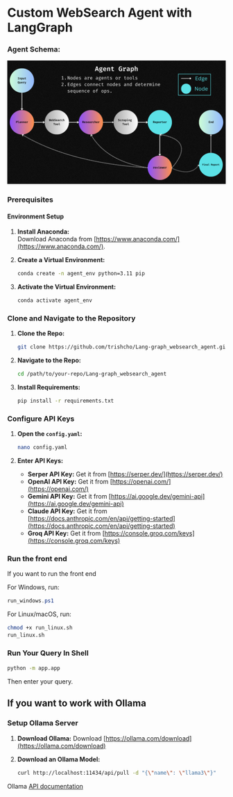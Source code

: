 
# Custom WebSearch Agent with LangGraph



### Agent Schema:
![Agent Schema](schema_diagram/LanGraph.png)

### Prerequisites

#### Environment Setup
1. **Install Anaconda:**  
   Download Anaconda from [https://www.anaconda.com/](https://www.anaconda.com/).

2. **Create a Virtual Environment:**
   ```bash
   conda create -n agent_env python=3.11 pip
   ```
   
3. **Activate the Virtual Environment:**
   ```bash
   conda activate agent_env
   ```

### Clone and Navigate to the Repository
1. **Clone the Repo:**
   ```bash
   git clone https://github.com/trishcho/Lang-graph_websearch_agent.git
   ```

2. **Navigate to the Repo:**
   ```bash
   cd /path/to/your-repo/Lang-graph_websearch_agent
   ```

3. **Install Requirements:**
   ```bash
   pip install -r requirements.txt
   ```

### Configure API Keys
1. **Open the `config.yaml`:**
   ```bash
   nano config.yaml
   ```

2. **Enter API Keys:**
   - **Serper API Key:** Get it from [https://serper.dev/](https://serper.dev/)
   - **OpenAI API Key:** Get it from [https://openai.com/](https://openai.com/)
   - **Gemini API Key:** Get it from [https://ai.google.dev/gemini-api](https://ai.google.dev/gemini-api)
   - **Claude API Key:** Get it from [https://docs.anthropic.com/en/api/getting-started](https://docs.anthropic.com/en/api/getting-started)
   - **Groq API Key:** Get it from [https://console.groq.com/keys](https://console.groq.com/keys)

### Run the front end
If you want to run the front end

For Windows, run:
```powershell
run_windows.ps1
```

For Linux/macOS, run:
```bash
chmod +x run_linux.sh
run_linux.sh
```

### Run Your Query In Shell
```bash
python -m app.app
```
Then enter your query.

## If you want to work with Ollama

### Setup Ollama Server
1. **Download Ollama:**
   Download [https://ollama.com/download](https://ollama.com/download)

2. **Download an Ollama Model:**
   ```bash
   curl http://localhost:11434/api/pull -d "{\"name\": \"llama3\"}"
   ```
Ollama [API documentation](https://github.com/ollama/ollama/blob/main/docs/api.md#list-local-models)

